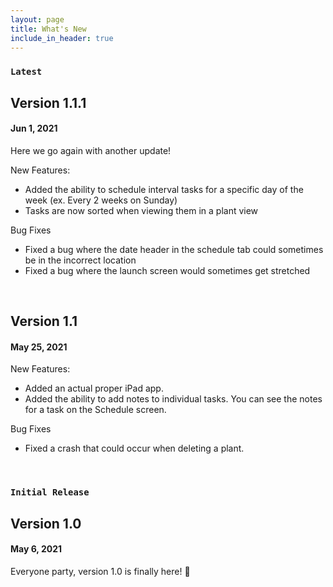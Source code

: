 ```yaml
---
layout: page
title: What's New
include_in_header: true
---
```


### `Latest`
## **Version 1.1.1** 
#### Jun 1, 2021
Here we go again with another update!

New Features:
- Added the ability to schedule interval tasks for a specific day of the week (ex. Every 2 weeks on Sunday)
- Tasks are now sorted when viewing them in a plant view

Bug Fixes
- Fixed a bug where the date header in the schedule tab could sometimes be in the incorrect location
- Fixed a bug where the launch screen would sometimes get stretched

<br>

## **Version 1.1**
#### May 25, 2021
New Features:
- Added an actual proper iPad app.
- Added the ability to add notes to individual tasks. You can see the notes for a task on the Schedule screen.

Bug Fixes
- Fixed a crash that could occur when deleting a plant.

<br>

### `Initial Release`
## **Version 1.0**
#### May 6, 2021
Everyone party, version 1.0 is finally here! 🎉

